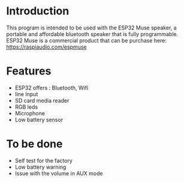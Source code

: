 # Introduction
This program is intended to be used with the ESP32 Muse speaker, a portable and affordable bluetooth speaker that is fully programmable.
ESP32 Muse is a commercial product that can be purchase here: https://raspiaudio.com/espmuse


# Features
- ESP32 offers : Bluetooth, Wifi
- line Input
- SD card media reader
- RGB leds
- Microphone
- Low battery sensor

#  To be done
- Self test for the factory
- Low battery warning
- Issue with the volume in AUX mode
